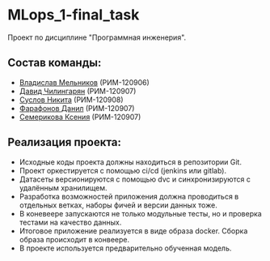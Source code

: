 # MLops_1-final_task
Проект по дисциплине "Программная инженерия".

## Состав команды:
* [Владислав Мельников](https://github.com/whatisloveam) (РИМ-120906)
* [Давид Чилингарян](https://github.com/DavidChili34) (РИМ-120907)
* [Суслов Никита](https://github.com/SSLV90) (РИМ-120908)
* [Фарафонов Данил](https://github.com/DanilFarafonov) (РИМ-120907)
* [Семерикова Ксения](https://github.com/lisxen) (РИМ-120907)


## Реализация проекта:
* Исходные коды проекта должны находиться в репозитории Git.
* Проект оркестируется с помощью ci/cd (jenkins или gitlab).
* Датасеты версионируются с помощью dvc и синхронизируются с удалённым хранилищем.
* Разработка возможностей приложения должна проводиться в отдельных ветках, наборы фичей и версии данных тоже.
* В коневеере запускаются не только модульные тесты, но и проверка тестами на качество данных.
* Итоговое приложение реализуется в виде образа docker. Сборка образа происходит в конвеере.
* В проекте используется предварительно обученная модель.

